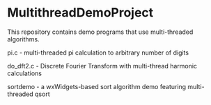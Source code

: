 # MultithreadDemoProject

This repository contains demo programs that use multi-threaded algorithms.


pi.c - multi-threaded pi calculation to arbitrary number of digits

do_dft2.c - Discrete Fourier Transform with multi-thread harmonic calculations

sortdemo - a wxWidgets-based sort algorithm demo featuring multi-threaded qsort



